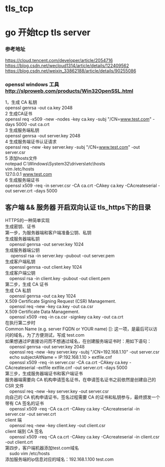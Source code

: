 # tls_tcp
# go 开始tcp tls server
### 参考地址
https://cloud.tencent.com/developer/article/2054716 <br>
https://blog.csdn.net/wecloud1314/article/details/122409562 <br>
 https://blog.csdn.net/weixin_33862188/article/details/90255086 <br>
### openssl windows 工具 http://slproweb.com/products/Win32OpenSSL.html

1，生成 CA 私钥 <br> 
openssl genrsa -out ca.key 2048 <br>
2 生成CA证书 <br>
openssl req -x509 -new -nodes -key ca.key -subj "/CN=www.test.com" -days 5000 -out ca.crt <br>
3 生成服务端私钥 <br>
openssl genrsa -out server.key 2048<br>
4 生成服务端证书认证请求<br>
openssl req -new -key server.key -subj "/CN=www.test.com" -out server.csr <br>
5  添加hosts文件  <br>
 notepad C:\Windows\System32\drivers\etc\hosts <br>
 vim /etc/hosts <br>
 127.0.0.1 www.test.com <br>
6 生成服务端证书 <br>
openssl x509 -req -in server.csr -CA ca.crt -CAkey ca.key -CAcreateserial -out server.crt -days 5000 <br>



## 客户端 && 服务器 开启双向认证 tls_https下的目录
HTTPS的一种简单实现<br>
生成密钥、证书<br>
第一步，为服务器端和客户端准备公钥、私钥<br>
 生成服务器端私钥<br>
 &emsp;openssl genrsa -out server.key 1024<br>
 生成服务器端公钥<br>
&emsp; openssl rsa -in server.key -pubout -out server.pem<br>
 生成客户端私钥<br>
 &emsp;openssl genrsa -out client.key 1024<br>
 生成客户端公钥<br>
&emsp;openssl rsa -in client.key -pubout -out client.pem<br>
第二步，生成 CA 证书 <br>
生成 CA 私钥<br>
&emsp;openssl genrsa -out ca.key 1024<br>
X.509 Certificate Signing Request (CSR) Management.<br>
&emsp;openssl req -new -key ca.key -out ca.csr<br>
X.509 Certificate Data Management.<br>
&emsp;openssl x509 -req -in ca.csr -signkey ca.key -out ca.crt<br>
在执行第二步时<br>
Common Name (e.g. server FQDN or YOUR name) []: 这一项，是最后可以访问的域名，为了方便测试，写成 test.com<br>
如果想通过IP直接访问而不想通过域名，在创建服务端证书时：用如下语句：<br>
&emsp;openssl genrsa -out server.key 2048<br>
&emsp;openssl req -new -key server.key -subj "/CN=192.168.1.10" -out server.csr<br>
&emsp;echo subjectAltName = IP:192.168.1.10 > extfile.cnf<br>
&emsp;openssl x509 -req -in server.csr -CA ca.crt -CAkey ca.key -CAcreateserial -extfile extfile.cnf -out server.crt -days 5000<br>
第三步，生成服务器端证书和客户端证书<br>
服务器端需要向 CA 机构申请签名证书，在申请签名证书之前依然是创建自己的 CSR 文件<br>
&emsp;openssl req -new -key server.key -out server.csr<br>
向自己的 CA 机构申请证书，签名过程需要 CA 的证书和私钥参与，最终颁发一个带有 CA 签名的证书<br>
&emsp;openssl x509 -req -CA ca.crt -CAkey ca.key -CAcreateserial -in server.csr -out server.crt<br>
client 端<br>
&emsp;openssl req -new -key client.key -out client.csr<br>
client 端到 CA 签名<br>
&emsp;openssl x509 -req -CA ca.crt -CAkey ca.key -CAcreateserial -in client.csr -out client.crt<br>
第四步，客户端机器添加test.com域名<br>
&emsp;sudo vim /etc/hosts<br>
添加服务端的ip信息对应的域名：192.168.1.100  test.com<br>







